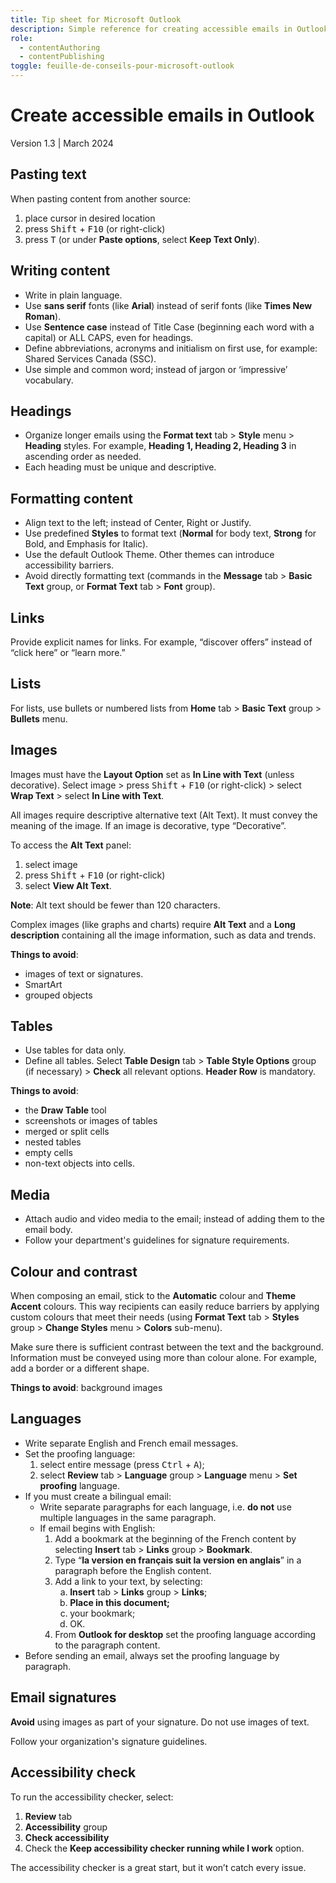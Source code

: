 ```yaml
---
title: Tip sheet for Microsoft Outlook
description: Simple reference for creating accessible emails in Outlook.
role:
  - contentAuthoring
  - contentPublishing
toggle: feuille-de-conseils-pour-microsoft-outlook
---
```


# Create accessible emails in Outlook
Version 1.3 | March 2024

## Pasting text
When pasting content from another source:
1.	place cursor in desired location
2.	press <kbd>Shift</kbd> + <kbd>F10</kbd> (or right-click)
3.	press <kbd>T</kbd> (or under **Paste options**, select **Keep Text Only**).

## Writing content
-	Write in plain language.
-	Use **sans serif** fonts (like **Arial**) instead of serif fonts (like **Times New Roman**).
-	Use **Sentence case** instead of Title Case (beginning each word with a capital) or ALL CAPS, even for headings.
-	Define abbreviations, acronyms and initialism on first use, for example: Shared Services Canada (SSC).
-	Use simple and common word; instead of jargon or ‘impressive’ vocabulary.


## Headings
- Organize longer emails using the **Format text** tab > **Style** menu > **Heading** styles. For example, **Heading 1, Heading 2, Heading 3** in ascending order as needed.
- Each heading must be unique and descriptive.


## Formatting content
- Align text to the left; instead of Center, Right or Justify.
- Use predefined **Styles** to format text (**Normal** for body text, **Strong** for Bold, and Emphasis for Italic).
- Use the default Outlook Theme. Other themes can introduce accessibility barriers.
- Avoid directly formatting text (commands in the **Message** tab > **Basic Text** group, or **Format Text** tab > **Font** group).

## Links
Provide explicit names for links. For example, “discover offers” instead of “click here” or “learn more.”

## Lists
For lists, use bullets or numbered lists from **Home** tab > **Basic Text** group > **Bullets** menu.

## Images
Images must have the **Layout Option** set as **In Line with Text** (unless decorative). Select image > press <kbd>Shift</kbd> + <kbd>F10</kbd> (or right-click) > select **Wrap Text** > select **In Line with Text**.

All images require descriptive alternative text (Alt Text). It must convey the meaning of the image. If an image is decorative, type “Decorative”.

To access the **Alt Text** panel:
1.	select image
2.	press <kbd>Shift</kbd> + <kbd>F10</kbd> (or right-click)
3.	select **View Alt Text**.

**Note**: Alt text should be fewer than 120 characters.

Complex images (like graphs and charts) require **Alt Text** and a **Long description** containing all the image information, such as data and trends.

**Things to avoid**:
- images of text or signatures.
- SmartArt
- grouped objects

## Tables
- Use tables for data only.
- Define all tables. Select **Table Design** tab > **Table Style Options** group (if necessary) > **Check** all relevant options. **Header Row** is mandatory.

**Things to avoid**:
- the **Draw Table** tool
- screenshots or images of tables
- merged or split cells
- nested tables
- empty cells
- non-text objects into cells.

## Media
- Attach audio and video media to the email; instead of adding them to the email body.
- Follow your department's guidelines for signature requirements.

## Colour and contrast
When composing an email, stick to the **Automatic** colour and **Theme Accent** colours. This way recipients can easily reduce barriers by applying custom colours that meet their needs (using **Format Text** tab > **Styles** group > **Change Styles** menu > **Colors** sub-menu).

Make sure there is sufficient contrast between the text and the background.
Information must be conveyed using more than colour alone. For example, add a border or a different shape.

**Things to avoid**:
background images

## Languages
- Write separate English and French email messages.
- Set the proofing language:
  1.	select entire message (press <kbd>Ctrl</kbd> + <kbd>A</kbd>);
  2.	select **Review** tab > **Language** group > **Language** menu > **Set proofing** language.
- If you must create a bilingual email:
  -	Write separate paragraphs for each language, i.e. **do not** use multiple languages in the same paragraph.
  -	If email begins with English:
    1.	Add a bookmark at the beginning of the French content by selecting **Insert** tab > **Links** group > **Bookmark**.
    2.	Type “**la version en français suit la version en anglais**” in a paragraph before the English content.
    3.	Add a link to your  text, by selecting:
        <ol type="a">
          <li><strong>Insert</strong> tab > <strong>Links</strong> group > <strong>Links</strong>;</li>
          <li><strong>Place in this document;</strong></li>
          <li>your bookmark;</li>
          <li>OK.</li>
        </ol>
    4.	From **Outlook for desktop** set the proofing language according to the paragraph content.
- Before sending an email, always set the proofing language by paragraph.

## Email signatures
**Avoid** using images as part of your signature. Do not use images of text.

Follow your organization's signature guidelines.

## Accessibility check
To run the accessibility checker, select:
1.	**Review** tab
2.	**Accessibility** group
3.	**Check accessibility**
4.	Check the **Keep accessibility checker running while I work** option.

The accessibility checker is a great start, but it won’t catch every issue.
